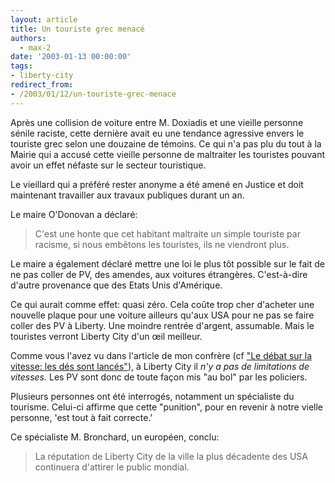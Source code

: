 ```yaml
---
layout: article
title: Un touriste grec menacé
authors:
  - max-2
date: '2003-01-13 00:00:00'
tags:
- liberty-city
redirect_from:
- /2003/01/12/un-touriste-grec-menace
---
```


Après une collision de voiture entre M. Doxiadis et une vieille personne sénile raciste, cette dernière avait eu une tendance agressive envers le touriste grec selon une douzaine de témoins. Ce qui n'a pas plu du tout à la Mairie qui a accusé cette vieille personne de maltraiter les touristes pouvant avoir un effet néfaste sur le secteur touristique.

Le vieillard qui a préféré rester anonyme a été amené en Justice et doit maintenant travailler aux travaux publiques durant un an.

Le maire O'Donovan a déclaré:

> C'est une honte que cet habitant maltraite un simple touriste par racisme, si nous embêtons les touristes, ils ne viendront plus.

Le maire a également déclaré mettre une loi le plus tôt possible sur le fait de ne pas coller de PV, des amendes, aux voitures étrangères. C'est-à-dire d'autre provenance que des Etats Unis d'Amérique.

Ce qui aurait comme effet: quasi zéro. Cela coûte trop cher d'acheter une nouvelle plaque pour une voiture ailleurs qu'aux USA pour ne pas se faire coller des PV à Liberty. Une moindre rentrée d'argent, assumable. Mais le touristes verront Liberty City d'un œil meilleur.

Comme vous l'avez vu dans l'article de mon confrère (cf ["Le débat sur la vitesse: les dés sont lancés"](/2002/12/31/le-debat-sur-la-vitesse--les-des-sont-lances/)), à Liberty City il _n'y a pas de limitations de vitesses._ Les PV sont donc de toute façon mis "au bol" par les policiers.

Plusieurs personnes ont été interrogés, notamment un spécialiste du tourisme. Celui-ci affirme que cette "punition", pour en revenir à notre vielle personne, 'est tout à fait correcte.'

Ce spécialiste M. Bronchard, un européen, conclu:

> La réputation de Liberty City de la ville la plus décadente des USA continuera d'attirer le public mondial.